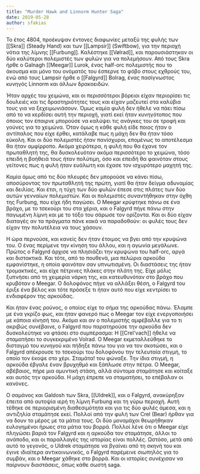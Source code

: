 ```yaml
---
title: "Murder Hawk and Linnorm Hunter Saga"
date: 2019-05-28
author: sfakias
---
```


Το έτος 4804, προέκυψαν έντονες διαφωνίες μεταξύ της φυλής των [[Skra]] (Steady Hand) και των [[Lampsir]] (Swiftbow), για την περιοχή νότια της λίμνης [[Furbung]]. Καλέστηκε [[Vølrad]], και παρουσιάστηκαν οι δύο καλύτεροι πολεμιστές των φυλών για να πολεμήσουν. Από τους Skra ήρθε ο Galnagh [[Meegar]] Lurok, ένας half-orc πολεμιστής που το άκουσμα και μόνο του ονόματός του έσπερνε το φόβο στους εχθρούς του, ενώ από τους Lampsir ήρθε ο [[Falgyrd]] Bolrag, ένας πασίγνωστος κυνηγός Linnorm και άλλων δρακοειδών.

Ήταν αρχές του χειμώνα, και οι περισσότεροι βόρειοι είχαν περιορίσει τις δουλειές και τις δραστηριότητες τους και είχαν μαζευτεί στα καλύβια τους για να ξεχειμωνιάσουν. Όμως καμία φυλή δεν ήθελε να πάει πίσω από το να κερδίσει αυτή την περιοχή, γιατί εκεί ήταν κυνηγότοπος που όποιος τον έπαιρνε μπορούσε να καλύψει τις ανάγκες του σε τροφή και γούνες για το χειμώνα. Όταν όμως η κάθε φυλή είδε ποιος ήταν ο αντίπαλος που είχε έρθει, κατάλαβε πως η μάχη δεν θα ήταν τόσο εύκολη. Και οι δύο πολεμιστές ήταν πανίσχυροι, επομένως το αποτέλεσμα θα ήταν αμφίρροπο. Ακόμα χειρότερα, η φυλή που θα έχανε τον πρωταθλητή της, θα δυσκολευόταν ακόμα περισσότερο το χειμώνα, τόσο επειδή η βοήθειά τους ήταν πολύτιμη, όσο και επειδή θα φαινόταν στους γείτονες πως η φυλή ήταν ευάλωτη και έχασε τον ισχυρότερο μαχητή της.

Καμία όμως από τις δύο πλευρές δεν μπορούσε να κάνει πίσω, αποσύροντας τον πρωταθλητή της πρώτη, γιατί θα ήταν δείγμα αδυναμίας και δειλίας. Και έτσι, η τύχη των δύο φυλών έπεσε στις πλάτες των δύο αυτών γενναίων πολεμιστών. Και οι πολεμιστές συναντήθηκαν στην όχθη της Furbung, που είχε ήδη παγώσει. O Meegar κρύφτηκε πάνω σε ένα βράχο, με το τσεκούρι του στα χέρια, και ο Falgyrd πήγε πάνω στην παγωμένη λίμνη και με το τόξο του σάρωσε τον ορίζοντα. Και οι δύο είχαν διαταγές αν τα πράγματα πάνε κακά να παραδοθούν: οι φυλές τους δεν είχαν την πολυτέλεια να τους χάσουν.  

Η ώρα περνούσε, και κανείς δεν ήταν έτοιμος να βγει από την κρυψώνα του. Ο ένας περίμενε την κίνηση του άλλου, και η αγωνία μεγάλωνε. Πρώτος ο Falgyrd άρχισε να πλησιάζει την κρυψώνα του half-orc, αργά και διστακτικά. Και τότε, από το πουθενά, μια πελώρια αρκούδα εμφανίστηκε, η οποία φαινόταν σαν υπνωτισμένη. Οι διαστάσεις της ήταν τρομακτικές, και είχε πέτρινες πλάκες στην πλάτη της. Είχε μόλις ξυπνήσει από τη χειμερία νάρκη της, και κατευθυνόταν στο βράχο που κρυβόταν ο Meegar. Ο δολοφόνος πήγε να αλλάξει θέση, o Falgyrd του έριξε ένα βέλος και τότε πρόσεξε τι ήταν αυτό που είχε κεντρίσει το ενδιαφέρον της αρκούδας.  

Και ήταν ένας ρούνος, ο οποίος είχε το σήμα της αρκούδας πάνω. Έλαμπε με ένα γκρίζο φως, και ήταν φανερό πως ο Meegar τον είχε ενεργοποιήσει με κάποια κίνησή του. Ακόμα και αν ο πολεμιστής αμφέβαλλε για το τι ακριβώς συνέβαινε, ο Falgyrd που παρατηρούσε την αρκούδα δεν δυσκολεύτηκε να φτάσει στο συμπέρασμα:
Η [[Crel'vach]] ήθελε να σταματήσει το συγκεκριμένο Volrad. Ο Meegar εκμεταλλεύθηκε το δισταγμό του κυνηγού και πήδηξε πάνω του για να τον σκοτώσει, και ο Falgyrd απέκρουσε το τσεκούρι του δολοφόνου την τελευταία στιγμή, το οποίο τον έκοψε στο χέρι. Σταμάτα! του φώναξε. Την ίδια στιγμή, η αρκούδα έβγαλε έναν βρυχηθμό και ξάπλωσε στην πέτρα. Ο Μeegar, αβέβαιος, πήρε μια αμυντική στάση, αλλά σύντομα σταμάτησε και κοίταξε και αυτός την αρκούδα. Η μάχη έπρεπε να σταματήσει, το επέβαλαν οι κανόνες.  

O σαμάνος και Galdosh των Skra, [[Uldrek]], και ο Falgyrd, ανακύρηξαν έπειτα από αυτοψία ιερή τη λίμνη Furbung και τη γύρω περιοχή. Αυτή τέθηκε σε περιορισμένη διαθεσιμότητα και για τις δύο φυλές άμεσα, και η αντιζηλία σταμάτησε εκεί. Πολλοί από την φυλή των Crel (Bear) ήρθαν για να δουν το μέρος με τα μάτια τους. Οι δύο μονομάχοι θεωρήθηκαν ευλογημένοι ήρωες στα μάτια του βορρά. Πολλοί λένε ότι ο Meegar είχε πληγώσει βαριά τον Falgyrd και η αρκούδα τον σταμάτησε, άλλοι το ανάποδο, και οι παραλλαγές της ιστορίας είναι πολλές. Ωστόσο, μετά από αυτό το γεγονός, ο Uldrek σταμάτησε να βγαίνει από τη σκηνή του και έγινε ιδιαίτερα αντικοινωνικός, ο Falgyrd παρέμεινε σιωπηλός για το συμβάν, και ο Meegar χάθηκε στο βορρά. Και οι ιστορίες συνέχισαν να παίρνουν διαστάσεις, όπως κάθε σωστή saga.

